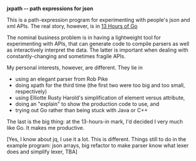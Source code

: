 **jxpath -- path expressions for json**

This is a path-expression program for experimenting with
people's json and xml APIs.  The real story, however, is 
in [13 Hours of Go](./Thirteen_Talk.odp)


The nominal business problem is in having a lightweight tool
for experimenting with APIs, that can generate code
to compile parsers as well as interactively interpret
the data. The latter is important when dealing
with constantly-changing and sometimes fragile APIs.

My personal interests, however, are different. They lie in
* using an elegant parser from Rob Pike
* doing xpath for the third time (the first two were too
big and too small, respectively)
* using Elliotte Rusty Harold's simplification of element
versus attribute, 
* doing an "explain" to show the production code to use, and
* trying out Go rather than being stuck with Java or C++

The last is the big thing: at the 13-hours-in mark, I'd decided
I very much like Go. It makes me productive.

[Yes, I know about jq, I use it a lot. This is different.
Things still to do in the example program: json arrays, big refactor to make parser know what lexer does and simplify lexer, TBA]
